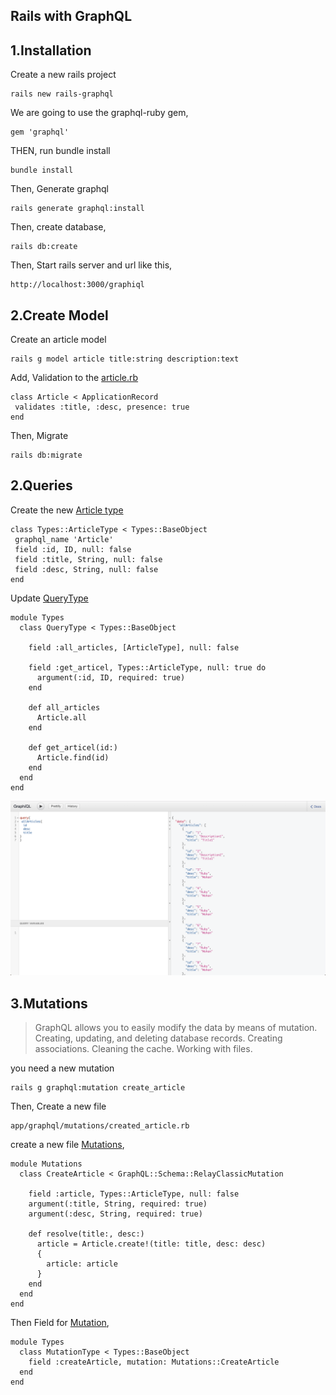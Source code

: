 ## Rails with GraphQL

## 1.Installation

Create a new rails project
```
rails new rails-graphql 
```

We are going to use the graphql-ruby gem,
```
gem 'graphql'
```

THEN, run bundle install
```
bundle install
```

Then, Generate graphql
```
rails generate graphql:install
```

Then, create database,
```
rails db:create
```

Then, Start rails server and url like this,
```
http://localhost:3000/graphiql
```

## 2.Create Model

Create an article model
```
rails g model article title:string description:text
```

Add, Validation to the [article.rb](article.rb)
```
class Article < ApplicationRecord
 validates :title, :desc, presence: true
end
```

Then, Migrate
```
rails db:migrate
```

## 2.Queries

Create the new [Article type](article_type.rb)
```
class Types::ArticleType < Types::BaseObject
 graphql_name 'Article'
 field :id, ID, null: false
 field :title, String, null: false
 field :desc, String, null: false
end
```

Update [QueryType](query_type.rb)
```
module Types
  class QueryType < Types::BaseObject
    
    field :all_articles, [ArticleType], null: false

    field :get_articel, Types::ArticleType, null: true do
      argument(:id, ID, required: true)
    end

    def all_articles
      Article.all
    end

    def get_articel(id:)
      Article.find(id)
    end
  end
end

```

![Screenshot](Screenshot1.png)

## 3.Mutations

>GraphQL allows you to easily modify the data by means of mutation.
>Creating, updating, and deleting database records.
>Creating associations.
>Cleaning the cache.
>Working with files.


you need a new mutation
```
rails g graphql:mutation create_article
```

Then, Create a new file

```
app/graphql/mutations/created_article.rb
``` 

create a new file [Mutations](created_article.rb),
```
module Mutations
  class CreateArticle < GraphQL::Schema::RelayClassicMutation

    field :article, Types::ArticleType, null: false
    argument(:title, String, required: true)
    argument(:desc, String, required: true)

    def resolve(title:, desc:)
      article = Article.create!(title: title, desc: desc)
      {
        article: article
      }
    end
  end
end
```

Then Field for [Mutation](mutation_type.rb),
```
module Types
  class MutationType < Types::BaseObject
    field :createArticle, mutation: Mutations::CreateArticle
  end
end

```


